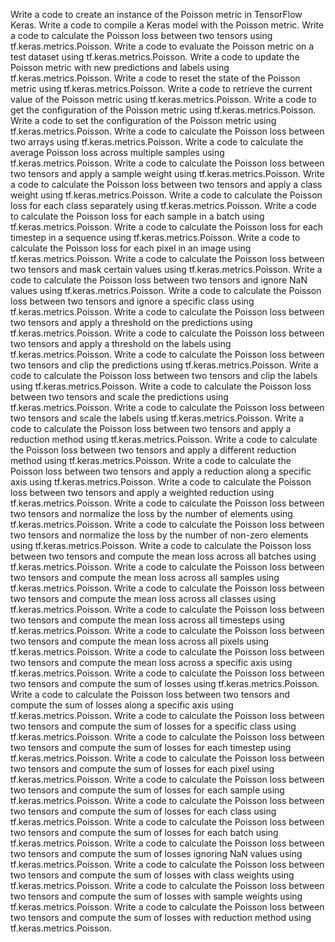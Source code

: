 Write a code to create an instance of the Poisson metric in TensorFlow Keras.
Write a code to compile a Keras model with the Poisson metric.
Write a code to calculate the Poisson loss between two tensors using tf.keras.metrics.Poisson.
Write a code to evaluate the Poisson metric on a test dataset using tf.keras.metrics.Poisson.
Write a code to update the Poisson metric with new predictions and labels using tf.keras.metrics.Poisson.
Write a code to reset the state of the Poisson metric using tf.keras.metrics.Poisson.
Write a code to retrieve the current value of the Poisson metric using tf.keras.metrics.Poisson.
Write a code to get the configuration of the Poisson metric using tf.keras.metrics.Poisson.
Write a code to set the configuration of the Poisson metric using tf.keras.metrics.Poisson.
Write a code to calculate the Poisson loss between two arrays using tf.keras.metrics.Poisson.
Write a code to calculate the average Poisson loss across multiple samples using tf.keras.metrics.Poisson.
Write a code to calculate the Poisson loss between two tensors and apply a sample weight using tf.keras.metrics.Poisson.
Write a code to calculate the Poisson loss between two tensors and apply a class weight using tf.keras.metrics.Poisson.
Write a code to calculate the Poisson loss for each class separately using tf.keras.metrics.Poisson.
Write a code to calculate the Poisson loss for each sample in a batch using tf.keras.metrics.Poisson.
Write a code to calculate the Poisson loss for each timestep in a sequence using tf.keras.metrics.Poisson.
Write a code to calculate the Poisson loss for each pixel in an image using tf.keras.metrics.Poisson.
Write a code to calculate the Poisson loss between two tensors and mask certain values using tf.keras.metrics.Poisson.
Write a code to calculate the Poisson loss between two tensors and ignore NaN values using tf.keras.metrics.Poisson.
Write a code to calculate the Poisson loss between two tensors and ignore a specific class using tf.keras.metrics.Poisson.
Write a code to calculate the Poisson loss between two tensors and apply a threshold on the predictions using tf.keras.metrics.Poisson.
Write a code to calculate the Poisson loss between two tensors and apply a threshold on the labels using tf.keras.metrics.Poisson.
Write a code to calculate the Poisson loss between two tensors and clip the predictions using tf.keras.metrics.Poisson.
Write a code to calculate the Poisson loss between two tensors and clip the labels using tf.keras.metrics.Poisson.
Write a code to calculate the Poisson loss between two tensors and scale the predictions using tf.keras.metrics.Poisson.
Write a code to calculate the Poisson loss between two tensors and scale the labels using tf.keras.metrics.Poisson.
Write a code to calculate the Poisson loss between two tensors and apply a reduction method using tf.keras.metrics.Poisson.
Write a code to calculate the Poisson loss between two tensors and apply a different reduction method using tf.keras.metrics.Poisson.
Write a code to calculate the Poisson loss between two tensors and apply a reduction along a specific axis using tf.keras.metrics.Poisson.
Write a code to calculate the Poisson loss between two tensors and apply a weighted reduction using tf.keras.metrics.Poisson.
Write a code to calculate the Poisson loss between two tensors and normalize the loss by the number of elements using tf.keras.metrics.Poisson.
Write a code to calculate the Poisson loss between two tensors and normalize the loss by the number of non-zero elements using tf.keras.metrics.Poisson.
Write a code to calculate the Poisson loss between two tensors and compute the mean loss across all batches using tf.keras.metrics.Poisson.
Write a code to calculate the Poisson loss between two tensors and compute the mean loss across all samples using tf.keras.metrics.Poisson.
Write a code to calculate the Poisson loss between two tensors and compute the mean loss across all classes using tf.keras.metrics.Poisson.
Write a code to calculate the Poisson loss between two tensors and compute the mean loss across all timesteps using tf.keras.metrics.Poisson.
Write a code to calculate the Poisson loss between two tensors and compute the mean loss across all pixels using tf.keras.metrics.Poisson.
Write a code to calculate the Poisson loss between two tensors and compute the mean loss across a specific axis using tf.keras.metrics.Poisson.
Write a code to calculate the Poisson loss between two tensors and compute the sum of losses using tf.keras.metrics.Poisson.
Write a code to calculate the Poisson loss between two tensors and compute the sum of losses along a specific axis using tf.keras.metrics.Poisson.
Write a code to calculate the Poisson loss between two tensors and compute the sum of losses for a specific class using tf.keras.metrics.Poisson.
Write a code to calculate the Poisson loss between two tensors and compute the sum of losses for each timestep using tf.keras.metrics.Poisson.
Write a code to calculate the Poisson loss between two tensors and compute the sum of losses for each pixel using tf.keras.metrics.Poisson.
Write a code to calculate the Poisson loss between two tensors and compute the sum of losses for each sample using tf.keras.metrics.Poisson.
Write a code to calculate the Poisson loss between two tensors and compute the sum of losses for each class using tf.keras.metrics.Poisson.
Write a code to calculate the Poisson loss between two tensors and compute the sum of losses for each batch using tf.keras.metrics.Poisson.
Write a code to calculate the Poisson loss between two tensors and compute the sum of losses ignoring NaN values using tf.keras.metrics.Poisson.
Write a code to calculate the Poisson loss between two tensors and compute the sum of losses with class weights using tf.keras.metrics.Poisson.
Write a code to calculate the Poisson loss between two tensors and compute the sum of losses with sample weights using tf.keras.metrics.Poisson.
Write a code to calculate the Poisson loss between two tensors and compute the sum of losses with reduction method using tf.keras.metrics.Poisson.